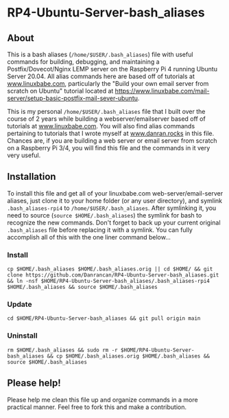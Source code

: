 # RP4-Ubuntu-Server-bash_aliases

## About

This is a bash aliases (`/home/$USER/.bash_aliases`) file with useful commands for building, 
debugging, and maintaining a Postfix/Dovecot/Nginx LEMP server on the Raspberry Pi 4 
running Ubuntu Server 20.04. All alias commands here are based off of tutorials at 
www.linuxbabe.com, particularly the "Build your own email server from scratch on 
Ubuntu" tutorial located at https://www.linuxbabe.com/mail-server/setup-basic-postfix-mail-sever-ubuntu. 

This is my personal `/home/$USER/.bash_aliases` file that I built
over the course of 2 years while building a webserver/emailserver based off of
tutorials at www.linuxbabe.com. You will also find alias commands pertaining to tutorials
that I wrote myself at www.danran.rocks in this file. Chances are, if you are building a
web server or email server from scratch on a Raspberry Pi 3/4, you will find this file
and the commands in it very very useful.

## Installation

To install this file and get all of your linuxbabe.com web-server/email-server aliases, just clone it
to your home folder (or any user directory), and symlink `.bash_aliases-rpi4` 
to `/home/$USER/.bash_aliases`. After symlinking it, you need to source (`source $HOME/.bash_aliases`) the 
symlink for bash to recognize the new commands. Don't forget to back 
up your current original `.bash_aliases` file before replacing it with a symlink. You can fully accomplish 
all of this with the one liner command below...

### Install
```
cp $HOME/.bash_aliases $HOME/.bash_aliases.orig || cd $HOME/ && git clone https://github.com/Danrancan/RP4-Ubuntu-Server-bash_aliases.git && ln -nsf $HOME/RP4-Ubuntu-Server-bash_aliases/.bash_aliases-rpi4 $HOME/.bash_aliases && source $HOME/.bash_aliases
```
### Update
```
cd $HOME/RP4-Ubuntu-Server-bash_aliases && git pull origin main
```
### Uninstall
```
rm $HOME/.bash_aliases && sudo rm -r $HOME/RP4-Ubuntu-Server-bash_aliases && cp $HOME/.bash_aliases.orig $HOME/.bash_aliases && source $HOME/.bash_aliases
```
## Please help!
Please help me clean this file up and organize commands in a more practical manner. Feel free to fork this and make a contribution.
